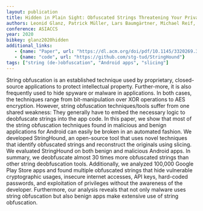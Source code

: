 ```yaml
---
layout: publication
title: Hidden in Plain Sight: Obfuscated Strings Threatening Your Privacy
authors: Leonid Glanz, Patrick Müller, Lars Baumgärtner, Michael Reif, Sven Amann, Pauline Anthonysamy, Mira Mezini
conference: ASIACCS
year: 2020
bibkey: glanz2020hidden
additional_links:
   - {name: "Paper", url: "https://dl.acm.org/doi/pdf/10.1145/3320269.3384745"}
   - {name: "code", url: "https://github.com/stg-tud/StringHound"}
tags: ["string (de-)obfuscation", "Android apps", "slicing"]
---
```

String obfuscation is an established technique used by proprietary, closed-source applications to protect intellectual property. Further-more, it is also frequently used to hide spyware or malware in applications. In both cases, the techniques range from bit-manipulation over XOR operations to AES encryption. However, string obfuscation techniques/tools suffer from one shared weakness: They generally have to embed the necessary logic to deobfuscate strings into the app code. In this paper, we show that most of the string obfuscation techniques found in malicious and benign applications for Android can easily be broken in an automated fashion. We developed StringHound, an open-source tool that uses novel techniques that identify obfuscated strings and reconstruct the originals using slicing. We evaluated StringHound on both benign and malicious Android apps. In summary, we deobfuscate almost 30 times more obfuscated strings than other string deobfuscation tools. Additionally, we analyzed 100,000 Google Play Store apps and found multiple obfuscated strings that hide vulnerable cryptographic usages, insecure internet accesses, API keys, hard-coded passwords, and exploitation of privileges without the awareness of the developer. Furthermore, our analysis reveals that not only malware uses string obfuscation but also benign apps make extensive use of string obfuscation.